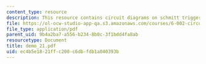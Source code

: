 ```yaml
---
content_type: resource
description: This resource contains circuit diagrams on schmitt trigger.
file: https://ol-ocw-studio-app-qa.s3.amazonaws.com/courses/6-002-circuits-and-electronics-spring-2007/ec4b5e1821ffc200c6dbfdb1a040393b_demo_21.pdf
file_type: application/pdf
parent_uid: 9b4a2ba7-a556-b234-8b0c-3f1bdd4fa8ab
resourcetype: Document
title: demo_21.pdf
uid: ec4b5e18-21ff-c200-c6db-fdb1a040393b
---
```

